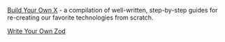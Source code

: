 [Build Your Own X](https://github.com/codecrafters-io/build-your-own-x) - a compilation of well-written, step-by-step guides for re-creating our favorite technologies from scratch.

[Write Your Own Zod](https://zackoverflow.dev/writing/write-your-own-zod)

